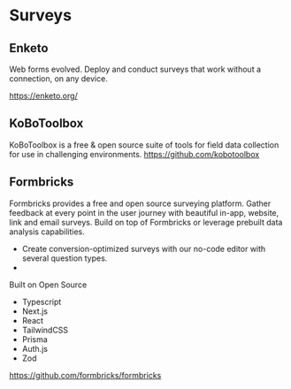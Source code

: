 # Surveys

## Enketo
 
 
Web forms evolved. Deploy and conduct surveys that work without a connection, on any device. 

https://enketo.org/

## KoBoToolbox

KoBoToolbox is a free & open source suite of tools for field data collection for use in challenging environments. 
https://github.com/kobotoolbox


## Formbricks


Formbricks provides a free and open source surveying platform. Gather feedback at every point in the user journey with beautiful in-app, website, link and email surveys. Build on top of Formbricks or leverage prebuilt data analysis capabilities.
- Create conversion-optimized surveys with our no-code editor with several question types.
- 

Built on Open Source
- Typescript
- Next.js
- React
- TailwindCSS
- Prisma
- Auth.js
- Zod

https://github.com/formbricks/formbricks